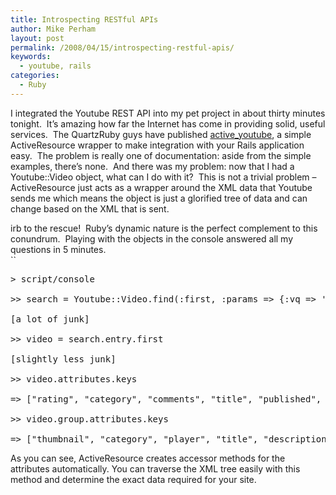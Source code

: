 ```yaml
---
title: Introspecting RESTful APIs
author: Mike Perham
layout: post
permalink: /2008/04/15/introspecting-restful-apis/
keywords:
  - youtube, rails
categories:
  - Ruby
---
```

I integrated the Youtube REST API into my pet project in about thirty minutes tonight.  It&#8217;s amazing how far the Internet has come in providing solid, useful services.  The QuartzRuby guys have published [active_youtube][1], a simple ActiveResource wrapper to make integration with your Rails application easy.  The problem is really one of documentation: aside from the simple examples, there&#8217;s none.  And there was my problem: now that I had a Youtube::Video object, what can I do with it?  This is not a trivial problem &#8211; ActiveResource just acts as a wrapper around the XML data that Youtube sends me which means the object is just a glorified tree of data and can change based on the XML that is sent.

irb to the rescue!  Ruby&#8217;s dynamic nature is the perfect complement to this conundrum.  Playing with the objects in the console answered all my questions in 5 minutes.  
``

<pre>&gt; script/console

&gt;&gt; search = Youtube::Video.find(:first, :params =&gt; {:vq =&gt; 'ruby', :"max-results" =&gt; '5'})

[a lot of junk]

&gt;&gt; video = search.entry.first

[slightly less junk]

&gt;&gt; video.attributes.keys

=&gt; ["rating", "category", "comments", "title", "published", "statistics", "author", "id", "content", "link", "group", "updated"]

&gt;&gt; video.group.attributes.keys

=&gt; ["thumbnail", "category", "player", "title", "description", "content", "duration", "keywords"]</pre>

As you can see, ActiveResource creates accessor methods for the attributes automatically. You can traverse the XML tree easily with this method and determine the exact data required for your site.

 [1]: http://www.quarkruby.com/2008/2/12/active-youtube